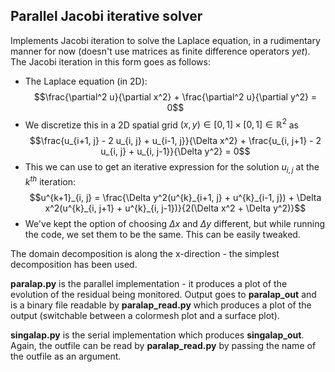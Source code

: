 ## Parallel Jacobi iterative solver

Implements Jacobi iteration to solve the Laplace equation, in a rudimentary manner for now (doesn't use matrices as finite difference operators *yet*). The Jacobi iteration in this form goes as follows:
 - The Laplace equation (in 2D):
 $$\frac{\partial^2 u}{\partial x^2} + \frac{\partial^2 u}{\partial y^2} = 0$$
 - We discretize this in a 2D spatial grid $(x, y) \in [0, 1] \times [0, 1] \in \mathbb{R}^2$ as
 $$\frac{u_{i+1, j} - 2 u_{i, j} + u_{i-1, j}}{\Delta x^2} + \frac{u_{i, j+1} - 2 u_{i, j} + u_{i, j-1}}{\Delta y^2} = 0$$
 - This we can use to get an iterative expression for the solution $u_{i, j}$ at the $k^{th}$ iteration:
 $$u^{k+1}_{i, j} = \frac{\Delta y^2(u^{k}_{i+1, j} + u^{k}_{i-1, j}) + \Delta x^2(u^{k}_{i, j+1} + u^{k}_{i, j-1})}{2(\Delta x^2 + \Delta y^2)}$$
 - We've kept the option of choosing $\Delta x$ and $\Delta y$ different, but while running the code, we set them to be the same. This can be easily tweaked.

The domain decomposition is along the x-direction - the simplest decomposition has been used.

**paralap.py** is the parallel implementation - it produces a plot of the evolution of the residual being monitored. Output goes to **paralap_out** and is a binary file readable by **paralap_read.py** which produces a plot of the output (switchable between a colormesh plot and a surface plot).

**singalap.py** is the serial implementation which produces **singalap_out**. Again, the outfile can be read by **paralap_read.py** by passing the name of the outfile as an argument.
